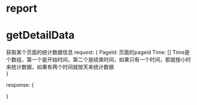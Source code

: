 # report


# getDetailData
获取某个页面的统计数据信息
request:
{
    PageId: 页面的pageid
    Time: [] Time是个数组，第一个是开始时间，第二个是结束时间，如果只有一个时间，那就按小时来统计数据，如果有两个时间就按天来统计数据      
}

response:
{

}